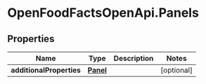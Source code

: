 # OpenFoodFactsOpenApi.Panels

## Properties

Name | Type | Description | Notes
------------ | ------------- | ------------- | -------------
**additionalProperties** | [**Panel**](Panel.md) |  | [optional] 


